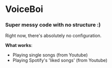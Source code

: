# VoiceBoi

### Super messy code with no structure :)

Right now, there's absolutely no configuration.

**What works**:
- Playing single songs (from Youtube)
- Playing Spotify's 'liked songs' (from Youtube)

